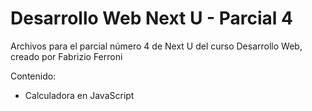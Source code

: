 # Desarrollo Web Next U - Parcial 4

Archivos para el parcial número 4 de Next U del curso Desarrollo Web, creado por Fabrizio Ferroni

Contenido:
* Calculadora en JavaScript